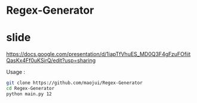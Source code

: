 # Regex-Generator

# slide
https://docs.google.com/presentation/d/1iapTfVhuES_MD0Q3F4gFzuFOfiitQasKx4Ff0uKSirQ/edit?usp=sharing

Usage : 

```bash
git clone https://github.com/maojui/Regex-Generator
cd Regex-Generator
python main.py 12
```
